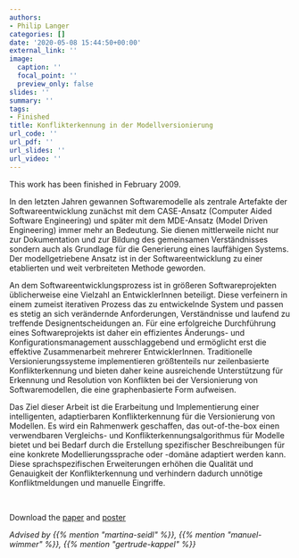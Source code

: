 ```yaml
---
authors:
- Philip Langer
categories: []
date: '2020-05-08 15:44:50+00:00'
external_link: ''
image:
  caption: ''
  focal_point: ''
  preview_only: false
slides: ''
summary: ''
tags:
- Finished
title: Konflikterkennung in der Modellversionierung
url_code: ''
url_pdf: ''
url_slides: ''
url_video: ''
---
```


This work has been finished in February 2009.

In den letzten Jahren gewannen Softwaremodelle als zentrale Artefakte der Softwareentwicklung zunächst mit dem CASE-Ansatz (Computer Aided Software Engineering) und später mit dem MDE-Ansatz (Model Driven Engineering) immer mehr an Bedeutung. Sie dienen mittlerweile nicht nur zur Dokumentation und zur Bildung des gemeinsamen Verständnisses sondern auch als Grundlage für die Generierung eines lauffähigen Systems. Der modellgetriebene Ansatz ist in der Softwareentwicklung zu einer etablierten und weit verbreiteten Methode geworden.

An dem Softwareentwicklungsprozess ist in größeren Softwareprojekten üblicherweise eine Vielzahl an EntwicklerInnen beteiligt. Diese verfeinern in einem zumeist iterativen Prozess das zu entwickelnde System und passen es stetig an sich verändernde Anforderungen, Verständnisse und laufend zu treffende Designentscheidungen an. Für eine erfolgreiche Durchführung eines Softwareprojekts ist daher ein effizientes Änderungs- und Konfigurationsmanagement ausschlaggebend und ermöglicht erst die effektive Zusammenarbeit mehrerer EntwicklerInnen. Traditionelle Versionierungssysteme implementieren größtenteils nur zeilenbasierte Konflikterkennung und bieten daher keine ausreichende Unterstützung für Erkennung und Resolution von Konflikten bei der Versionierung von Softwaremodellen, die eine graphenbasierte Form aufweisen.

Das Ziel dieser Arbeit ist die Erarbeitung und Implementierung einer intelligenten, adaptierbaren Konflikterkennung für die Versionierung von Modellen. Es wird ein Rahmenwerk geschaffen, das out-of-the-box einen verwendbaren Vergleichs- und Konflikterkennungsalgorithmus für Modelle bietet und bei Bedarf durch die Erstellung spezifischer Beschreibungen für eine konkrete Modellierungssprache oder -domäne adaptiert werden kann. Diese sprachspezifischen Erweiterungen erhöhen die Qualität und Genauigkeit der Konflikterkennung und verhindern dadurch unnötige Konfliktmeldungen und manuelle Eingriffe.

&nbsp;

 Download the [paper](https://www.big.tuwien.ac.at/app/uploads/2016/10/Langer_paper.pdf) and [poster](https://www.big.tuwien.ac.at/app/uploads/2016/10/Langer_poster.pdf)

*Advised by {{% mention "martina-seidl" %}}, {{% mention "manuel-wimmer" %}}, {{% mention "gertrude-kappel" %}}*
